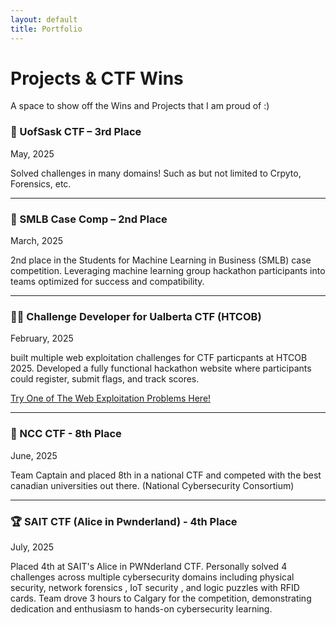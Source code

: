 ```yaml
---
layout: default
title: Portfolio
---
```


# Projects & CTF Wins

A space to show off the Wins and Projects that I am proud of :)

### 🥉 UofSask CTF – 3rd Place
May, 2025

Solved challenges in many domains! Such as but not limited to Crpyto, Forensics, etc.

---

###  🥈 SMLB Case Comp – 2nd Place
March, 2025

2nd place in the Students for Machine Learning in Business (SMLB) case competition. Leveraging machine learning group hackathon participants into teams optimized for success and compatibility.

---

### 👨‍💻 Challenge Developer for Ualberta CTF (HTCOB) 
February, 2025

built multiple web exploitation challenges for CTF particpants at HTCOB 2025. Developed a fully functional hackathon website where participants could register, submit flags, and track scores.

[Try One of The Web Exploitation Problems Here!](https://andreifabon.github.io/CHADS-WebE-Q1/)

---

### 👾 NCC CTF - 8th Place
June, 2025

Team Captain and placed 8th in a national CTF and competed with the best canadian universities out there. (National Cybersecurity Consortium)

---

### 🏆 SAIT CTF (Alice in Pwnderland) - 4th Place
July, 2025

Placed 4th at SAIT's Alice in PWNderland CTF. Personally solved 4 challenges across multiple cybersecurity domains including physical security, network forensics , IoT security , and logic puzzles with RFID cards. Team drove 3 hours to Calgary for the competition, demonstrating dedication and enthusiasm to hands-on cybersecurity learning. 